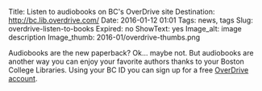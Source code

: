 Title: Listen to audiobooks on BC's OverDrive site
Destination: http://bc.lib.overdrive.com/
Date: 2016-01-12 01:01 
Tags: news, tags 
Slug: overdrive-listen-to-books
Expired: no
ShowText: yes
Image_alt: image description
Image_thumb: 2016-01/overdrive-thumbs.png

Audiobooks are the new paperback? Ok... maybe not. But audiobooks are another way you can enjoy your favorite authors thanks to your Boston College Libraries. Using your BC ID you can sign up for a free <a href="http://bc.lib.overdrive.com/">OverDrive account</a>. 